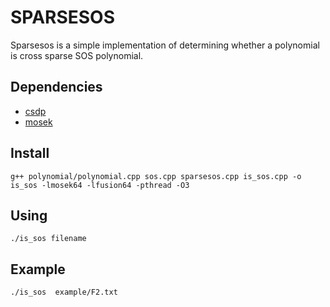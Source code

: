 SPARSESOS
================
Sparsesos is a simple implementation of determining whether a polynomial is cross sparse SOS polynomial.

Dependencies
----------------
* [csdp](https://projects.coin-or.org/Csdp)
* [mosek](https://www.mosek.com/)

Install
---------------
```
g++ polynomial/polynomial.cpp sos.cpp sparsesos.cpp is_sos.cpp -o is_sos -lmosek64 -lfusion64 -pthread -O3
```

Using
---------------
```
./is_sos filename
```
Example
--------------
```
./is_sos  example/F2.txt 
```
